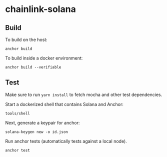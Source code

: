 # chainlink-solana

## Build

To build on the host:

```
anchor build
```


To build inside a docker environment:

```
anchor build --verifiable
```

## Test

Make sure to run `yarn install` to fetch mocha and other test dependencies.

Start a dockerized shell that contains Solana and Anchor:

```
tools/shell
```

Next, generate a keypair for anchor:

```
solana-keygen new -o id.json
```

Run anchor tests (automatically tests against a local node).

```
anchor test
```
